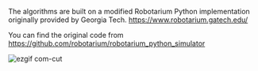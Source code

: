 The algorithms are built on a modified Robotarium Python implementation originally provided by Georgia Tech. https://www.robotarium.gatech.edu/

You can find the original code from https://github.com/robotarium/robotarium_python_simulator

![ezgif com-cut](https://github.com/user-attachments/assets/695d7b70-e371-4b34-86ed-395645849eb7)
